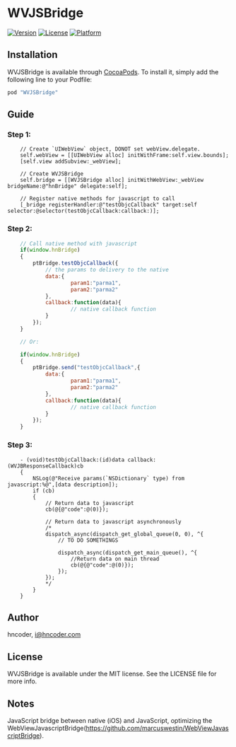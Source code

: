 # WVJSBridge

<!--[![CI Status](http://img.shields.io/travis/Michael Waterfall/WVJSBridge.svg?style=flat)](https://travis-ci.org/Michael Waterfall/WVJSBridge)-->
[![Version](https://img.shields.io/cocoapods/v/WVJSBridge.svg?style=flat)](http://cocoapods.org/pods/WVJSBridge)
[![License](https://img.shields.io/cocoapods/l/WVJSBridge.svg?style=flat)](http://cocoapods.org/pods/WVJSBridge)
[![Platform](https://img.shields.io/cocoapods/p/WVJSBridge.svg?style=flat)](http://cocoapods.org/pods/WVJSBridge)

## Installation

WVJSBridge is available through [CocoaPods](http://cocoapods.org). To install
it, simply add the following line to your Podfile:

```ruby
pod "WVJSBridge"
```

## Guide

### Step 1: 

```obj-c
    // Create `UIWebView` object, DONOT set webView.delegate.
    self.webView = [[UIWebView alloc] initWithFrame:self.view.bounds];
    [self.view addSubview:_webView];

    // Create WVJSBridge
    self.bridge = [[WVJSBridge alloc] initWithWebView:_webView bridgeName:@"hnBridge" delegate:self];

    // Register native methods for javascript to call
    [_bridge registerHandler:@"testObjcCallback" target:self selector:@selector(testObjcCallback:callback:)];
```

### Step 2:

```javascript
	// Call native method with javascript
    if(window.hnBridge)
    {
        ptBridge.testObjcCallback({
            // the params to delivery to the native
            data:{
                    param1:"parma1",
                    param2:"parma2"
            },
            callback:function(data){
                    // native callback function
            }
        });
    }

  	// Or:

    if(window.hnBridge)
    {
        ptBridge.send("testObjcCallback",{
            data:{
                    param1:"parma1",
                    param2:"parma2"
            },
            callback:function(data){
                    // native callback function
            }
        });
    }
```

### Step 3:
   
```obj-c 
    - (void)testObjcCallback:(id)data callback:(WVJBResponseCallback)cb
    {
        NSLog(@"Receive params(`NSDictionary` type) from javascript:%@",[data description]);
        if (cb)
        {
            // Return data to javascript
            cb(@{@"code":@(0)});

            // Return data to javascript asynchronously
            /*
            dispatch_async(dispatch_get_global_queue(0, 0), ^{
                // TO DO SOMETHINGS

                dispatch_async(dispatch_get_main_queue(), ^{
                    //Return data on main thread
                    cb(@{@"code":@(0)});
                });
            });
            */
        }
    }
```

## Author

hncoder, i@hncoder.com


## License

WVJSBridge is available under the MIT license. See the LICENSE file for more info.


## Notes

JavaScript bridge between native (iOS) and JavaScript, optimizing the WebViewJavascriptBridge(https://github.com/marcuswestin/WebViewJavascriptBridge).
